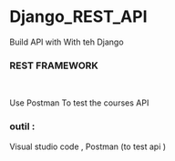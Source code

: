 # Django_REST_API

Build API with With teh Django  <h3>REST FRAMEWORK </h3> <br>

Use Postman To test the courses API <br>


<h3>outil : </h3> Visual studio code , Postman (to test api ) <br>
